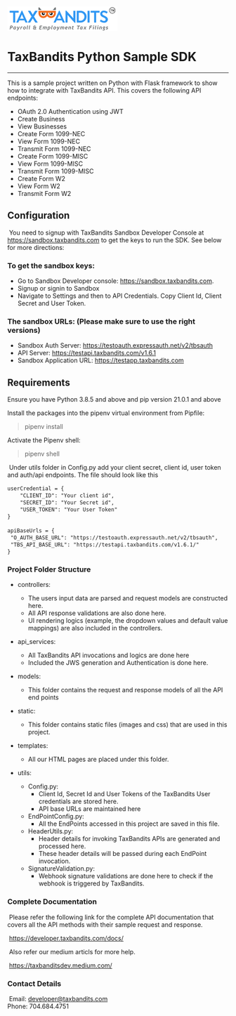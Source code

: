 ![TaxBandits Logo](/static/logo.png)
​

# TaxBandits Python Sample SDK

***
This is a sample project written on Python with Flask framework to show how to integrate with TaxBandits API. This covers the following API endpoints:
​
- OAuth 2.0 Authentication using JWT
- Create Business
- View Businesses
- Create Form 1099-NEC
- View Form 1099-NEC
- Transmit Form 1099-NEC
- Create Form 1099-MISC
- View Form 1099-MISC
- Transmit Form 1099-MISC
- Create Form W2
- View Form W2
- Transmit Form W2 ​

## Configuration

​ You need to signup with TaxBandits Sandbox Developer Console at https://sandbox.taxbandits.com to get the keys to run
the SDK. See below for more directions:

### To get the sandbox keys:

- Go to Sandbox Developer console: https://sandbox.taxbandits.com. ​
- Signup or signin to Sandbox ​
- Navigate to Settings and then to API Credentials. Copy Client Id, Client Secret and User Token. ​ ​

### The sandbox URLs: (Please make sure to use the right versions)

- Sandbox Auth Server: https://testoauth.expressauth.net/v2/tbsauth ​
- API Server: https://testapi.taxbandits.com/v1.6.1 ​
- Sandbox Application URL: https://testapp.taxbandits.com ​
​

## Requirements

Ensure you have Python 3.8.5 and above and pip version 21.0.1 and above

Install the packages into the pipenv virtual environment from Pipfile:
> pipenv install

Activate the Pipenv shell:
​
> pipenv shell


​ Under utils folder in Config.py add your client secret, client id, user token and auth/api endpoints. The file should
look like this ​

```
userCredential = {
    "CLIENT_ID": "Your client id",
    "SECRET_ID": "Your Secret id",
    "USER_TOKEN": "Your User Token"
}
​
apiBaseUrls = {
 "O_AUTH_BASE_URL": "https://testoauth.expressauth.net/v2/tbsauth",
 "TBS_API_BASE_URL": "https://testapi.taxbandits.com/v1.6.1/"
}
```

### Project Folder Structure

* controllers:
    - The users input data are parsed and request models are constructed here.
    - All API response validations are also done here.
    - UI rendering logics (example, the dropdown values and default value mappings) are also included in the controllers.
    

* api_services:
    - All TaxBandits API invocations and logics are done here
    - Included the JWS generation and Authentication is done here.
    

* models:
    - This folder contains the request and response models of all the API end points
    

* static:
    - This folder contains static files (images and css) that are used in this project.
    

* templates:
    - All our HTML pages are placed under this folder. 
    

* utils:
    - Config.py:
        - Client Id, Secret Id and User Tokens of the TaxBandits User credentials are stored here.
        - API base URLs are maintained here
    - EndPointConfig.py:
        - All the EndPoints accessed in this project are saved in this file.
    - HeaderUtils.py:
        - Header details for invoking TaxBandits APIs are generated and processed here.
        - These header details will be passed during each EndPoint invocation.
    - SignatureValidation.py:
        - Webhook signature validations are done here to check if the webhook is triggered by TaxBandits.

### Complete Documentation

​ Please refer the following link for the complete API documentation that covers all the API methods with their sample request and response.

​ https://developer.taxbandits.com/docs/

​ Also refer our medium articls for more help.

​ https://taxbanditsdev.medium.com/


### Contact Details

​ Email: developer@taxbandits.com  
​ Phone: 704.684.4751
